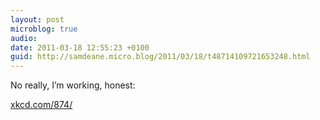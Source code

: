 ```yaml
---
layout: post
microblog: true
audio: 
date: 2011-03-18 12:55:23 +0100
guid: http://samdeane.micro.blog/2011/03/18/t48714109721653248.html
---
```

No really, I’m working, honest:

[xkcd.com/874/](http://xkcd.com/874/)
